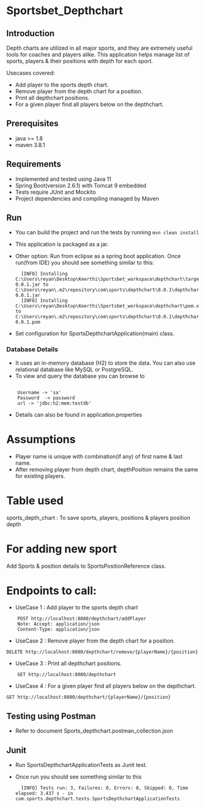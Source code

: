 # Sportsbet_Depthchart

## Introduction
Depth charts are utilized in all major sports, and they are extremely useful tools for coaches and players alike. This application helps manage list of sports, players & their positions with depth for each sport. 

Usecases covered:
* Add player to the sports depth chart.
* Remove player from the depth chart for a position.
* Print all depthchart positions.
* For a given player find all players below on the depthchart.

## Prerequisites
* java >= 1.8
* maven 3.8.1

## Requirements
* Implemented and tested using Java 11
* Spring Boot(version 2.6.1) with Tomcat 9 embedded
* Tests require JUnit and Mockito
* Project dependencies and compiling managed by Maven

## Run
* You can build the project and run the tests by running ```mvn clean install```
* This application is packaged as a jar.
* Other option: Run from eclipse as a spring boot application.
Once run(from IDE) you should see something similar to this:

		[INFO] Installing C:\Users\reyan\Desktop\Keerthi\Sportsbet_workspace\depthchart\target\depthchart-0.0.1.jar to C:\Users\reyan\.m2\repository\com\sports\depthchart\0.0.1\depthchart-0.0.1.jar
		[INFO] Installing C:\Users\reyan\Desktop\Keerthi\Sportsbet_workspace\depthchart\pom.xml to C:\Users\reyan\.m2\repository\com\sports\depthchart\0.0.1\depthchart-0.0.1.pom 
* Set configuration for SportsDepthchartApplication(main) class. 

### Database Details
* It uses an in-memory database (H2) to store the data. You can also use relational database like MySQL or PostgreSQL.
* To view and query the database you can browse to 

```http://localhost:8090/h2-console 

	Username -> 'sa'
	Password  -> password 
	url -> 'jdbc:h2:mem:testdb' 
```
* Details can also be found in application.properties

# Assumptions
* Player name is unique with combination(if any) of first name & last name.
* After removing player from depth chart, depthPosition remains the same for existing players.

# Table used
sports_depth_chart : To save sports, players, positions & players position depth

# For adding new sport
 Add Sports & position details to SportsPositionReference class.
 
# Endpoints to call:

* UseCase 1 : Add player to the sports depth chart
```	
	POST http://localhost:8080/depthchart/addPlayer	
	Note: Accept: application/json
	Content-Type: application/json
```


* UseCase 2 : Remove player from the depth chart for a position. 

```
DELETE http://localhost:8080/depthchart/remove/{playerName}/{position}
```

* UseCase 3 : Print all depthchart positions.
```	
	GET http://localhost:8080/depthchart
```

* UseCase 4 : For a given player find all players below on the depthchart.

```
GET http://localhost:8080/depthchart/{playerName}/{position}
```

## Testing using Postman
* Refer to document Sports_depthchart.postman_collection.json 

## Junit
* Run SportsDepthchartApplicationTests as Junit test.
* Once run you should see something similar to this

		[INFO] Tests run: 3, Failures: 0, Errors: 0, Skipped: 0, Time elapsed: 3.437 s - in com.sports.depthchart.tests.SportsDepthchartApplicationTests
		



